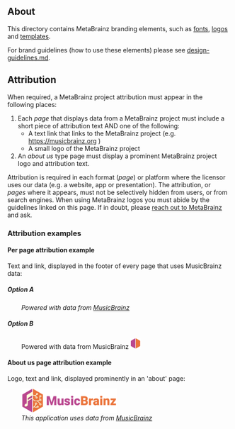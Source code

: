 ## About

This directory contains MetaBrainz branding elements, such as [fonts](./fonts), [logos](./logos) and [templates](./templates).

For brand guidelines (how to use these elements) please see <a href="../guidelines/design-guidelines.md">design-guidelines.md</a>.

## Attribution

When required, a MetaBrainz project attribution must appear in the following places:

1. Each *page* that displays data from a MetaBrainz project must include a short piece of attribution text AND one of the following:
   * A text link that links to the MetaBrainz project (e.g. https://musicbrainz.org )
   * A small logo of the MetaBrainz project
2. An *about us* type page must display a prominent MetaBrainz project logo and attribution text.

Attribution is required in each format (*page*) or platform where the licensor uses our data (e.g. a
website, app or presentation). The attribution, or *pages* where it appears, must not be selectively
hidden from users, or from search engines. When using MetaBrainz logos you must abide by the guidelines
linked on this page. If in doubt, please [reach out to MetaBrainz](https://metabrainz.org/contact) and ask.


### Attribution examples

#### Per page attribution example

Text and link, displayed in the footer of every page that uses MusicBrainz data:</br>

##### Option A

&nbsp; &nbsp; &nbsp; &nbsp; *Powered with data from [MusicBrainz](https://musicbrainz.org/)*

##### Option B

&nbsp; &nbsp; &nbsp; &nbsp; Powered with data from MusicBrainz <img src="../brand/logos/MusicBrainz/SVG/MusicBrainz_logo_icon.svg" alt="MusicBcrainz logo" height="25px" style="align: bottom">

#### About us page attribution example

Logo, text and link, displayed prominently in an 'about' page:</br>

&nbsp; &nbsp; &nbsp; &nbsp; <img src="../brand/logos/MusicBrainz/SVG/MusicBrainz_logo.svg" alt="MusiBcrainz logo" height="55px"><br/>
&nbsp; &nbsp; &nbsp; &nbsp; *This application uses data from [MusicBrainz](https://musicbrainz.org/)*
